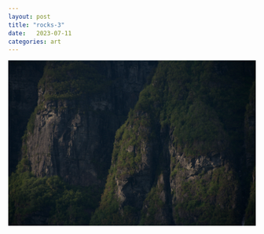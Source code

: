 ```yaml
---
layout: post
title: "rocks-3"
date:   2023-07-11
categories: art
---
```


![rocks-3](/img/arts/norway-2023/rocks-3.jpg)
